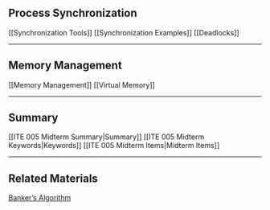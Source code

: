 ## Process Synchronization
[[Synchronization Tools]]
[[Synchronization Examples]]
[[Deadlocks]]
___
## Memory Management
[[Memory Management]]
[[Virtual Memory]]
___
## Summary
[[ITE 005 Midterm Summary|Summary]]
[[ITE 005 Midterm Keywords|Keywords]]
[[ITE 005 Midterm Items|Midterm Items]]
___
## Related Materials
[Banker’s Algorithm](https://www.youtube.com/watch?v=T0FXvTHcYi4)


